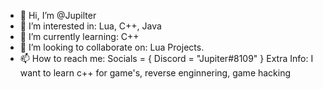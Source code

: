 - 👋 Hi, I’m @Jupilter
- 👀 I’m interested in: Lua, C++, Java
- 🌱 I’m currently learning: C++
- 💞️ I’m looking to collaborate on: Lua Projects.
- 📫 How to reach me:
Socials = {
Discord = "Jupiter#8109"
}
Extra Info:
I want to learn c++ for game's, reverse enginnering, game hacking

<!---
Jupilter/Jupilter is a ✨ special ✨ repository because its `README.md` (this file) appears on your GitHub profile.
You can click the Preview link to take a look at your changes.
--->
